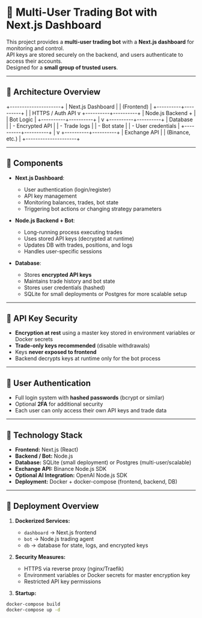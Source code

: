 # 🚀 Multi-User Trading Bot with Next.js Dashboard

This project provides a **multi-user trading bot** with a **Next.js dashboard** for monitoring and control.  
API keys are stored securely on the backend, and users authenticate to access their accounts.  
Designed for a **small group of trusted users**.

---

## 🔹 Architecture Overview

+---------------------+
|  Next.js Dashboard  |
|      (Frontend)     |
+----------+----------+
           |
           | HTTPS / Auth API
           v
+----------+----------+
| Node.js Backend +   |
|      Bot Logic      |
+----------+----------+
           |
           v
+----------+----------+
|      Database       |
| - Encrypted API     |
| - Trade logs        |
| - Bot state         |
| - User credentials  |
+----------+----------+
           |
           v
+----------+----------+
|   Exchange API       |
|   (Binance, etc.)    |
+---------------------+

---

## 🔹 Components

- **Next.js Dashboard**:  
  - User authentication (login/register)  
  - API key management  
  - Monitoring balances, trades, bot state  
  - Triggering bot actions or changing strategy parameters  

- **Node.js Backend + Bot**:  
  - Long-running process executing trades  
  - Uses stored API keys (decrypted at runtime)  
  - Updates DB with trades, positions, and logs  
  - Handles user-specific sessions  

- **Database**:  
  - Stores **encrypted API keys**  
  - Maintains trade history and bot state  
  - Stores user credentials (hashed)  
  - SQLite for small deployments or Postgres for more scalable setup  

---

## 🔹 API Key Security

- **Encryption at rest** using a master key stored in environment variables or Docker secrets  
- **Trade-only keys recommended** (disable withdrawals)  
- Keys **never exposed to frontend**  
- Backend decrypts keys at runtime only for the bot process  

---

## 🔹 User Authentication

- Full login system with **hashed passwords** (bcrypt or similar)  
- Optional **2FA** for additional security  
- Each user can only access their own API keys and trade data  

---

## 🔹 Technology Stack

- **Frontend:** Next.js (React)  
- **Backend / Bot:** Node.js  
- **Database:** SQLite (small deployment) or Postgres (multi-user/scalable)  
- **Exchange API:** Binance Node.js SDK  
- **Optional AI Integration:** OpenAI Node.js SDK  
- **Deployment:** Docker + docker-compose (frontend, backend, DB)  

---

## 🔹 Deployment Overview

1. **Dockerized Services:**
   - `dashboard` → Next.js frontend
   - `bot` → Node.js trading agent
   - `db` → database for state, logs, and encrypted keys

2. **Security Measures:**
   - HTTPS via reverse proxy (nginx/Traefik)  
   - Environment variables or Docker secrets for master encryption key  
   - Restricted API key permissions  

3. **Startup:**
```bash
docker-compose build
docker-compose up -d
```
